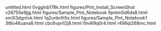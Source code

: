 untitled.html
0vgglnb178k.html
figures/Pint_Install_ScreenShot
v26755e9jjg.html
figures/Sample_Pint_Notebook
6pntm5d6ds8.html
sm3i3dgntvk.html
1q2unbrlh5s.html
figures/Sample_Pint_Notebook1
3t6o46uana8.html
cbc6vpn12j8.html
l1m4l9q0r4.html
r496qi268mc.html